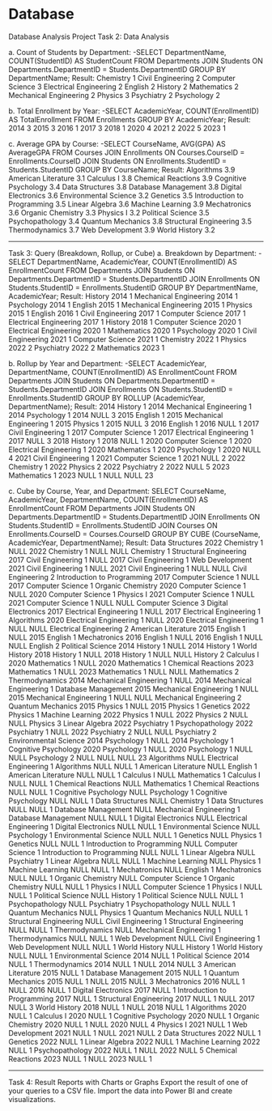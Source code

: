 # Database
Database Analysis Project
Task 2: Data Analysis

a. Count of Students by Department:
-SELECT DepartmentName, COUNT(StudentID) AS StudentCount
FROM Departments
JOIN Students ON Departments.DepartmentID = Students.DepartmentID
GROUP BY DepartmentName;
Result: Chemistry	1
Civil Engineering	2
Computer Science	3
Electrical Engineering	2
English	2
History	2
Mathematics	2
Mechanical Engineering	2
Physics	3
Psychiatry	2
Psychology	2

b. Total Enrollment by Year:
-SELECT AcademicYear, COUNT(EnrollmentID) AS TotalEnrollment
FROM Enrollments
GROUP BY AcademicYear;
Result: 2014	3
2015	3
2016	1
2017	3
2018	1
2020	4
2021	2
2022	5
2023	1


c. Average GPA by Course:
-SELECT CourseName, AVG(GPA) AS AverageGPA
FROM Courses
JOIN Enrollments ON Courses.CourseID = Enrollments.CourseID
JOIN Students ON Enrollments.StudentID = Students.StudentID
GROUP BY CourseName;
Result: Algorithms	3.9
American Literature	3.1
Calculus I	3.8
Chemical Reactions	3.9
Cognitive Psychology	3.4
Data Structures	3.8
Database Management	3.8
Digital Electronics	3.6
Environmental Science	3.2
Genetics	3.5
Introduction to Programming	3.5
Linear Algebra	3.6
Machine Learning	3.9
Mechatronics	3.6
Organic Chemistry	3.3
Physics I	3.2
Political Science	3.5
Psychopathology	3.4
Quantum Mechanics	3.8
Structural Engineering	3.5
Thermodynamics	3.7
Web Development	3.9
World History	3.2


-------------------------------------------------------------------------------
Task 3: Query (Breakdown, Rollup, or Cube)
a. Breakdown by Department:
-SELECT DepartmentName, AcademicYear, COUNT(EnrollmentID) AS EnrollmentCount
FROM Departments
JOIN Students ON Departments.DepartmentID = Students.DepartmentID
JOIN Enrollments ON Students.StudentID = Enrollments.StudentID
GROUP BY DepartmentName, AcademicYear;
Result: History	2014	1
Mechanical Engineering	2014	1
Psychology	2014	1
English	2015	1
Mechanical Engineering	2015	1
Physics	2015	1
English	2016	1
Civil Engineering	2017	1
Computer Science	2017	1
Electrical Engineering	2017	1
History	2018	1
Computer Science	2020	1
Electrical Engineering	2020	1
Mathematics	2020	1
Psychology	2020	1
Civil Engineering	2021	1
Computer Science	2021	1
Chemistry	2022	1
Physics	2022	2
Psychiatry	2022	2
Mathematics	2023	1


b. Rollup by Year and Department:
-SELECT AcademicYear, DepartmentName, COUNT(EnrollmentID) AS EnrollmentCount
FROM Departments
JOIN Students ON Departments.DepartmentID = Students.DepartmentID
JOIN Enrollments ON Students.StudentID = Enrollments.StudentID
GROUP BY ROLLUP (AcademicYear, DepartmentName);
Result: 2014	History	1
2014	Mechanical Engineering	1
2014	Psychology	1
2014	NULL	3
2015	English	1
2015	Mechanical Engineering	1
2015	Physics	1
2015	NULL	3
2016	English	1
2016	NULL	1
2017	Civil Engineering	1
2017	Computer Science	1
2017	Electrical Engineering	1
2017	NULL	3
2018	History	1
2018	NULL	1
2020	Computer Science	1
2020	Electrical Engineering	1
2020	Mathematics	1
2020	Psychology	1
2020	NULL	4
2021	Civil Engineering	1
2021	Computer Science	1
2021	NULL	2
2022	Chemistry	1
2022	Physics	2
2022	Psychiatry	2
2022	NULL	5
2023	Mathematics	1
2023	NULL	1
NULL	NULL	23


c. Cube by Course, Year, and Department:
SELECT CourseName, AcademicYear, DepartmentName, COUNT(EnrollmentID) AS EnrollmentCount
FROM Departments
JOIN Students ON Departments.DepartmentID = Students.DepartmentID
JOIN Enrollments ON Students.StudentID = Enrollments.StudentID
JOIN Courses ON Enrollments.CourseID = Courses.CourseID
GROUP BY CUBE (CourseName, AcademicYear, DepartmentName);
Result: Data Structures	2022	Chemistry	1
NULL	2022	Chemistry	1
NULL	NULL	Chemistry	1
Structural Engineering	2017	Civil Engineering	1
NULL	2017	Civil Engineering	1
Web Development	2021	Civil Engineering	1
NULL	2021	Civil Engineering	1
NULL	NULL	Civil Engineering	2
Introduction to Programming	2017	Computer Science	1
NULL	2017	Computer Science	1
Organic Chemistry	2020	Computer Science	1
NULL	2020	Computer Science	1
Physics I	2021	Computer Science	1
NULL	2021	Computer Science	1
NULL	NULL	Computer Science	3
Digital Electronics	2017	Electrical Engineering	1
NULL	2017	Electrical Engineering	1
Algorithms	2020	Electrical Engineering	1
NULL	2020	Electrical Engineering	1
NULL	NULL	Electrical Engineering	2
American Literature	2015	English	1
NULL	2015	English	1
Mechatronics	2016	English	1
NULL	2016	English	1
NULL	NULL	English	2
Political Science	2014	History	1
NULL	2014	History	1
World History	2018	History	1
NULL	2018	History	1
NULL	NULL	History	2
Calculus I	2020	Mathematics	1
NULL	2020	Mathematics	1
Chemical Reactions	2023	Mathematics	1
NULL	2023	Mathematics	1
NULL	NULL	Mathematics	2
Thermodynamics	2014	Mechanical Engineering	1
NULL	2014	Mechanical Engineering	1
Database Management	2015	Mechanical Engineering	1
NULL	2015	Mechanical Engineering	1
NULL	NULL	Mechanical Engineering	2
Quantum Mechanics	2015	Physics	1
NULL	2015	Physics	1
Genetics	2022	Physics	1
Machine Learning	2022	Physics	1
NULL	2022	Physics	2
NULL	NULL	Physics	3
Linear Algebra	2022	Psychiatry	1
Psychopathology	2022	Psychiatry	1
NULL	2022	Psychiatry	2
NULL	NULL	Psychiatry	2
Environmental Science	2014	Psychology	1
NULL	2014	Psychology	1
Cognitive Psychology	2020	Psychology	1
NULL	2020	Psychology	1
NULL	NULL	Psychology	2
NULL	NULL	NULL	23
Algorithms	NULL	Electrical Engineering	1
Algorithms	NULL	NULL	1
American Literature	NULL	English	1
American Literature	NULL	NULL	1
Calculus I	NULL	Mathematics	1
Calculus I	NULL	NULL	1
Chemical Reactions	NULL	Mathematics	1
Chemical Reactions	NULL	NULL	1
Cognitive Psychology	NULL	Psychology	1
Cognitive Psychology	NULL	NULL	1
Data Structures	NULL	Chemistry	1
Data Structures	NULL	NULL	1
Database Management	NULL	Mechanical Engineering	1
Database Management	NULL	NULL	1
Digital Electronics	NULL	Electrical Engineering	1
Digital Electronics	NULL	NULL	1
Environmental Science	NULL	Psychology	1
Environmental Science	NULL	NULL	1
Genetics	NULL	Physics	1
Genetics	NULL	NULL	1
Introduction to Programming	NULL	Computer Science	1
Introduction to Programming	NULL	NULL	1
Linear Algebra	NULL	Psychiatry	1
Linear Algebra	NULL	NULL	1
Machine Learning	NULL	Physics	1
Machine Learning	NULL	NULL	1
Mechatronics	NULL	English	1
Mechatronics	NULL	NULL	1
Organic Chemistry	NULL	Computer Science	1
Organic Chemistry	NULL	NULL	1
Physics I	NULL	Computer Science	1
Physics I	NULL	NULL	1
Political Science	NULL	History	1
Political Science	NULL	NULL	1
Psychopathology	NULL	Psychiatry	1
Psychopathology	NULL	NULL	1
Quantum Mechanics	NULL	Physics	1
Quantum Mechanics	NULL	NULL	1
Structural Engineering	NULL	Civil Engineering	1
Structural Engineering	NULL	NULL	1
Thermodynamics	NULL	Mechanical Engineering	1
Thermodynamics	NULL	NULL	1
Web Development	NULL	Civil Engineering	1
Web Development	NULL	NULL	1
World History	NULL	History	1
World History	NULL	NULL	1
Environmental Science	2014	NULL	1
Political Science	2014	NULL	1
Thermodynamics	2014	NULL	1
NULL	2014	NULL	3
American Literature	2015	NULL	1
Database Management	2015	NULL	1
Quantum Mechanics	2015	NULL	1
NULL	2015	NULL	3
Mechatronics	2016	NULL	1
NULL	2016	NULL	1
Digital Electronics	2017	NULL	1
Introduction to Programming	2017	NULL	1
Structural Engineering	2017	NULL	1
NULL	2017	NULL	3
World History	2018	NULL	1
NULL	2018	NULL	1
Algorithms	2020	NULL	1
Calculus I	2020	NULL	1
Cognitive Psychology	2020	NULL	1
Organic Chemistry	2020	NULL	1
NULL	2020	NULL	4
Physics I	2021	NULL	1
Web Development	2021	NULL	1
NULL	2021	NULL	2
Data Structures	2022	NULL	1
Genetics	2022	NULL	1
Linear Algebra	2022	NULL	1
Machine Learning	2022	NULL	1
Psychopathology	2022	NULL	1
NULL	2022	NULL	5
Chemical Reactions	2023	NULL	1
NULL	2023	NULL	1

-------------------------------------------------------------------------------
Task 4: Result Reports with Charts or Graphs
Export the result of one of your queries to a CSV file.
Import the data into Power BI and create visualizations.
